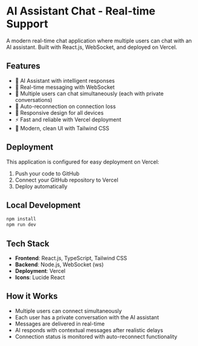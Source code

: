 # AI Assistant Chat - Real-time Support

A modern real-time chat application where multiple users can chat with an AI assistant. Built with React.js, WebSocket, and deployed on Vercel.

## Features

- 🤖 AI Assistant with intelligent responses
- 💬 Real-time messaging with WebSocket
- 👥 Multiple users can chat simultaneously (each with private conversations)
- 🔄 Auto-reconnection on connection loss
- 📱 Responsive design for all devices
- ⚡ Fast and reliable with Vercel deployment
- 🎨 Modern, clean UI with Tailwind CSS

## Deployment

This application is configured for easy deployment on Vercel:

1. Push your code to GitHub
2. Connect your GitHub repository to Vercel
3. Deploy automatically

## Local Development

```bash
npm install
npm run dev
```

## Tech Stack

- **Frontend**: React.js, TypeScript, Tailwind CSS
- **Backend**: Node.js, WebSocket (ws)
- **Deployment**: Vercel
- **Icons**: Lucide React

## How it Works

- Multiple users can connect simultaneously
- Each user has a private conversation with the AI assistant
- Messages are delivered in real-time
- AI responds with contextual messages after realistic delays
- Connection status is monitored with auto-reconnect functionality
